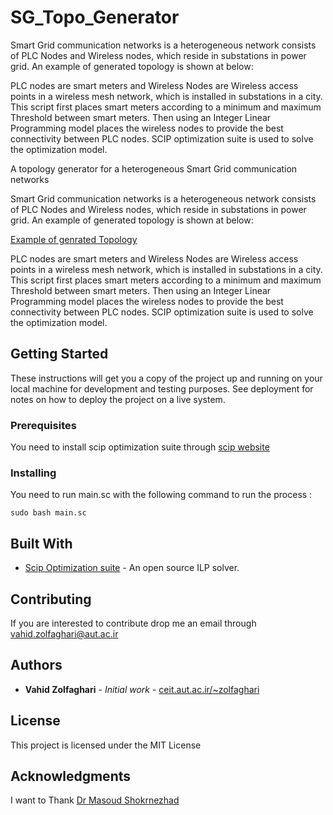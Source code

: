 # SG_Topo_Generator

Smart Grid communication networks is a heterogeneous network consists of PLC Nodes and Wireless nodes, 
which reside in substations in power grid. An example of generated topology is shown at below:
 
 
PLC nodes are smart meters and Wireless Nodes are Wireless access points in a wireless mesh network, which is installed in substations in a city. 
This script first places smart meters according to a minimum and maximum Threshold between smart meters. Then using an Integer Linear Programming model places the wireless nodes to provide the best connectivity between PLC nodes. SCIP optimization suite is used to solve the optimization model. 

A topology generator for a heterogeneous Smart Grid communication networks

Smart Grid communication networks is a heterogeneous network consists of PLC Nodes and Wireless nodes, 
which reside in substations in power grid. An example of generated topology is shown at below:

[Example of genrated Topology](images/ExampleTopo.jpg)

PLC nodes are smart meters and Wireless Nodes are Wireless access points in a wireless mesh network, which is installed in substations in a city. 
This script first places smart meters according to a minimum and maximum Threshold between smart meters. Then using an Integer Linear Programming model places the wireless nodes to provide the best connectivity between PLC nodes. SCIP optimization suite is used to solve the optimization model. 


## Getting Started

These instructions will get you a copy of the project up and running on your local machine for development and testing purposes. See deployment for notes on how to deploy the project on a live system.

### Prerequisites

You need to install scip optimization suite through [scip website](http://scip.zib.de/#download)

### Installing

You need to run main.sc with the following command to run the process :  

```
sudo bash main.sc
```

## Built With

* [Scip Optimization suite](http://scip.zib.de/#download) - An open source ILP solver. 


## Contributing

If you are interested to contribute drop me an email through vahid.zolfaghari@aut.ac.ir



## Authors

* **Vahid Zolfaghari** - *Initial work* - [ceit.aut.ac.ir/~zolfaghari](http://ceit.aut.ac.ir/~zolfaghari/) 

## License

This project is licensed under the MIT License

## Acknowledgments
 I want to Thank [Dr Masoud Shokrnezhad](http://ceit.aut.ac.ir/~m.shokrnezhad/) 

